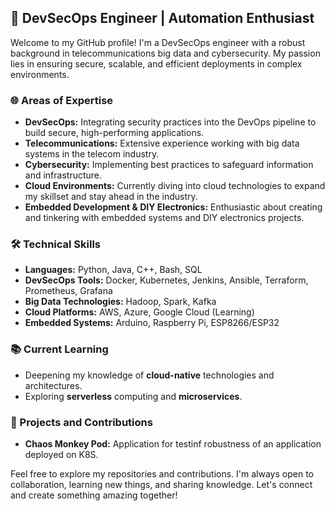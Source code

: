 ## 🚀 DevSecOps Engineer | Automation Enthusiast

Welcome to my GitHub profile! I'm a DevSecOps engineer with a robust background in telecommunications big data and cybersecurity. My passion lies in ensuring secure, scalable, and efficient deployments in complex environments. 

### 🌐 Areas of Expertise
- **DevSecOps:** Integrating security practices into the DevOps pipeline to build secure, high-performing applications.
- **Telecommunications:** Extensive experience working with big data systems in the telecom industry.
- **Cybersecurity:** Implementing best practices to safeguard information and infrastructure.
- **Cloud Environments:** Currently diving into cloud technologies to expand my skillset and stay ahead in the industry.
- **Embedded Development & DIY Electronics:** Enthusiastic about creating and tinkering with embedded systems and DIY electronics projects.

### 🛠️ Technical Skills
- **Languages:** Python, Java, C++, Bash, SQL
- **DevSecOps Tools:** Docker, Kubernetes, Jenkins, Ansible, Terraform, Prometheus, Grafana
- **Big Data Technologies:** Hadoop, Spark, Kafka
- **Cloud Platforms:** AWS, Azure, Google Cloud (Learning)
- **Embedded Systems:** Arduino, Raspberry Pi, ESP8266/ESP32

### 📚 Current Learning
- Deepening my knowledge of **cloud-native** technologies and architectures.
- Exploring **serverless** computing and **microservices**.

### 🌟 Projects and Contributions
- **Chaos Monkey Pod:** Application for testinf robustness of an application deployed on K8S.

Feel free to explore my repositories and contributions. I'm always open to collaboration, learning new things, and sharing knowledge. Let's connect and create something amazing together!

